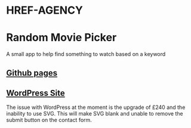 # HREF-AGENCY

# Random Movie Picker

A small app to help find something to watch based on a keyword

 ## [Github pages](https://harmonykerry.github.io/HREF-AGENCY/) 

## [WordPress Site](https://worksite44.wordpress.com/)
The issue with WordPress at the moment is the upgrade of £240 and the inability to use SVG. 
This will make SVG blank and unable to remove the submit button on the contact form. 



